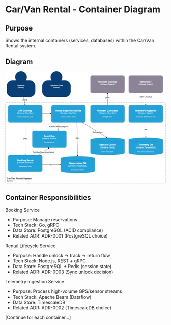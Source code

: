 
# Car/Van Rental - Container Diagram

## Purpose
Shows the internal containers (services, databases) within the Car/Van Rental system.

## Diagram
![alt text](diagrams/container_diagram.png)

## Container Responsibilities
Booking Service
  - Purpose: Manage reservations
  - Tech Stack: Go, gRPC
  - Data Store: PostgreSQL (ACID compliance)
  - Related ADR: ADR-0001 (PostgreSQL choice)

Rental Lifecycle Service
  - Purpose: Handle unlock → track → return flow
  - Tech Stack: Node.js, REST + gRPC
  - Data Store: PostgreSQL + Redis (session state)
  - Related ADR: ADR-0003 (Sync unlock decision)

Telemetry Ingestion Service
  - Purpose: Process high-volume GPS/sensor streams
  - Tech Stack: Apache Beam (Dataflow)
  - Data Store: TimescaleDB
  - Related ADR: ADR-0002 (TimescaleDB choice)
  
[Continue for each container...]
